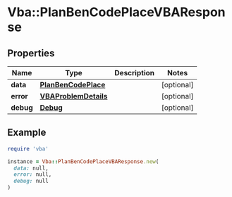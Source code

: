 # Vba::PlanBenCodePlaceVBAResponse

## Properties

| Name | Type | Description | Notes |
| ---- | ---- | ----------- | ----- |
| **data** | [**PlanBenCodePlace**](PlanBenCodePlace.md) |  | [optional] |
| **error** | [**VBAProblemDetails**](VBAProblemDetails.md) |  | [optional] |
| **debug** | [**Debug**](Debug.md) |  | [optional] |

## Example

```ruby
require 'vba'

instance = Vba::PlanBenCodePlaceVBAResponse.new(
  data: null,
  error: null,
  debug: null
)
```


